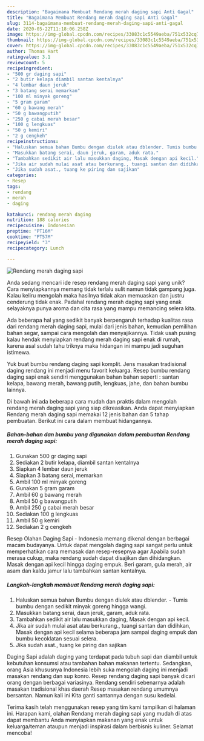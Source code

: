 ```yaml
---
description: "Bagaimana Membuat Rendang merah daging sapi Anti Gagal"
title: "Bagaimana Membuat Rendang merah daging sapi Anti Gagal"
slug: 3114-bagaimana-membuat-rendang-merah-daging-sapi-anti-gagal
date: 2020-05-22T11:18:06.258Z
image: https://img-global.cpcdn.com/recipes/33083c1c5549aeba/751x532cq70/rendang-merah-daging-sapi-foto-resep-utama.jpg
thumbnail: https://img-global.cpcdn.com/recipes/33083c1c5549aeba/751x532cq70/rendang-merah-daging-sapi-foto-resep-utama.jpg
cover: https://img-global.cpcdn.com/recipes/33083c1c5549aeba/751x532cq70/rendang-merah-daging-sapi-foto-resep-utama.jpg
author: Thomas Hart
ratingvalue: 3.1
reviewcount: 5
recipeingredient:
- "500 gr daging sapi"
- "2 butir kelapa diambil santan kentalnya"
- "4 lembar daun jeruk"
- "3 batang serai memarkan"
- "100 ml minyak goreng"
- "5 gram garam"
- "60 g bawang merah"
- "50 g bawangputih"
- "250 g cabai merah besar"
- "100 g lengkuas"
- "50 g kemiri"
- "2 g cengkeh"
recipeinstructions:
- "Haluskan semua bahan Bumbu dengan diulek atau dblender. Tumis bumbu dengan sedikit minyak goreng hingga wangi."
- "Masukkan batang serai, daun jeruk, garam, aduk rata."
- "Tambahkan sedikit air lalu masukkan daging, Masak dengan api kecil."
- "Jika air sudah mulai asat atau berkurang., tuangi santan dan didihkan, Masak dengan api kecil selama beberapa jam sampai daging empuk dan bumbu kecoklatan sesuai selera."
- "Jika sudah asat., tuang ke piring dan sajikan"
categories:
- Resep
tags:
- rendang
- merah
- daging

katakunci: rendang merah daging 
nutrition: 188 calories
recipecuisine: Indonesian
preptime: "PT16M"
cooktime: "PT57M"
recipeyield: "3"
recipecategory: Lunch

---
```



![Rendang merah daging sapi](https://img-global.cpcdn.com/recipes/33083c1c5549aeba/751x532cq70/rendang-merah-daging-sapi-foto-resep-utama.jpg)

Anda sedang mencari ide resep rendang merah daging sapi yang unik? Cara menyiapkannya memang tidak terlalu sulit namun tidak gampang juga. Kalau keliru mengolah maka hasilnya tidak akan memuaskan dan justru cenderung tidak enak. Padahal rendang merah daging sapi yang enak selayaknya punya aroma dan cita rasa yang mampu memancing selera kita.

Ada beberapa hal yang sedikit banyak berpengaruh terhadap kualitas rasa dari rendang merah daging sapi, mulai dari jenis bahan, kemudian pemilihan bahan segar, sampai cara mengolah dan menyajikannya. Tidak usah pusing kalau hendak menyiapkan rendang merah daging sapi enak di rumah, karena asal sudah tahu triknya maka hidangan ini mampu jadi suguhan istimewa.

Yuk buat bumbu rendang daging sapi komplit. Jens masakan tradisional daging rendang ini menjadi menu favorit keluarga. Resep bumbu rendang daging sapi enak sendiri menggunakan bahan bahan seperti : santan kelapa, bawang merah, bawang putih, lengkuas, jahe, dan bahan bumbu lainnya.


Di bawah ini ada beberapa cara mudah dan praktis dalam mengolah rendang merah daging sapi yang siap dikreasikan. Anda dapat menyiapkan Rendang merah daging sapi memakai 12 jenis bahan dan 5 tahap pembuatan. Berikut ini cara dalam membuat hidangannya.

<!--inarticleads1-->

##### Bahan-bahan dan bumbu yang digunakan dalam pembuatan Rendang merah daging sapi:

1. Gunakan 500 gr daging sapi
1. Sediakan 2 butir kelapa, diambil santan kentalnya
1. Siapkan 4 lembar daun jeruk
1. Siapkan 3 batang serai, memarkan
1. Ambil 100 ml minyak goreng
1. Gunakan 5 gram garam
1. Ambil 60 g bawang merah
1. Ambil 50 g bawangputih
1. Ambil 250 g cabai merah besar
1. Sediakan 100 g lengkuas
1. Ambil 50 g kemiri
1. Sediakan 2 g cengkeh


Resep Olahan Daging Sapi - Indonesia memang dikenal dengan berbagai macam budayanya. Untuk dapat mengolah daging sapi sangat perlu untuk memperhatikan cara memasak dan resep-resepnya agar Apabila sudah merasa cukup, maka rendang sudah dapat disajikan dan dihidangkan. Masak dengan api kecil hingga daging empuk. Beri garam, gula merah, air asam dan kaldu jamur lalu tambahkan santan kentalnya. 

<!--inarticleads2-->

##### Langkah-langkah membuat Rendang merah daging sapi:

1. Haluskan semua bahan Bumbu dengan diulek atau dblender. - Tumis bumbu dengan sedikit minyak goreng hingga wangi.
1. Masukkan batang serai, daun jeruk, garam, aduk rata.
1. Tambahkan sedikit air lalu masukkan daging, Masak dengan api kecil.
1. Jika air sudah mulai asat atau berkurang., tuangi santan dan didihkan, Masak dengan api kecil selama beberapa jam sampai daging empuk dan bumbu kecoklatan sesuai selera.
1. Jika sudah asat., tuang ke piring dan sajikan


Daging Sapi adalah daging yang terdapat pada tubuh sapi dan diambil untuk kebutuhan konsumsi atau tambahan bahan makanan tertentu. Sedangkan, orang Asia khususnya Indonesia lebih suka mengolah daging ini menjadi masakan rendang dan sup konro. Resep rendang daging sapi banyak dicari orang dengan berbagai variasinya. Rendang sendiri sebenarnya adalah masakan tradisional khas daerah Resep masakan rendang umumnya bersantan. Namun kali ini Kita ganti santannya dengan susu kedelai. 

Terima kasih telah menggunakan resep yang tim kami tampilkan di halaman ini. Harapan kami, olahan Rendang merah daging sapi yang mudah di atas dapat membantu Anda menyiapkan makanan yang enak untuk keluarga/teman ataupun menjadi inspirasi dalam berbisnis kuliner. Selamat mencoba!
